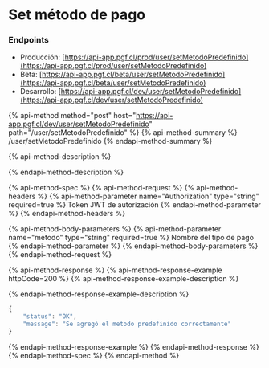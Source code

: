 # Set método de pago

### Endpoints

* Producción: [https://api-app.pgf.cl/prod/user/setMetodoPredefinido](https://api-app.pgf.cl/prod/user/setMetodoPredefinido)
* Beta: [https://api-app.pgf.cl/beta/user/setMetodoPredefinido](https://api-app.pgf.cl/beta/user/setMetodoPredefinido)
* Desarrollo: [https://api-app.pgf.cl/dev/user/setMetodoPredefinido](https://api-app.pgf.cl/dev/user/setMetodoPredefinido)

{% api-method method="post" host="https://api-app.pgf.cl/dev/user/setMetodoPredefinido" path="/user/setMetodoPredefinido" %}
{% api-method-summary %}
/user/setMetodoPredefinido
{% endapi-method-summary %}

{% api-method-description %}

{% endapi-method-description %}

{% api-method-spec %}
{% api-method-request %}
{% api-method-headers %}
{% api-method-parameter name="Authorization" type="string" required=true %}
Token JWT de autorización
{% endapi-method-parameter %}
{% endapi-method-headers %}

{% api-method-body-parameters %}
{% api-method-parameter name="metodo" type="string" required=true %}
Nombre del tipo de pago 
{% endapi-method-parameter %}
{% endapi-method-body-parameters %}
{% endapi-method-request %}

{% api-method-response %}
{% api-method-response-example httpCode=200 %}
{% api-method-response-example-description %}

{% endapi-method-response-example-description %}

```javascript
{
    "status": "OK",
    "message": "Se agregó el metodo predefinido correctamente"
}
```
{% endapi-method-response-example %}
{% endapi-method-response %}
{% endapi-method-spec %}
{% endapi-method %}

